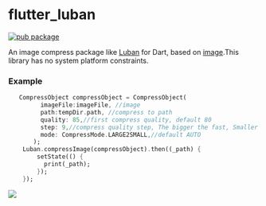 # flutter_luban
[![pub package](https://img.shields.io/pub/v/flutter_luban.svg)](https://pub.dartlang.org/packages/flutter_luban)

An image compress package like [Luban](https://github.com/Curzibn/Luban) for Dart, based on [image](https://github.com/brendan-duncan/image).This library has no system platform constraints.

### Example
```dart
   CompressObject compressObject = CompressObject(
         imageFile:imageFile, //image
         path:tempDir.path, //compress to path
         quality: 85,//first compress quality, default 80
         step: 9,//compress quality step, The bigger the fast, Smaller is more accurate, default 6
         mode: CompressMode.LARGE2SMALL,//default AUTO
       );
    Luban.compressImage(compressObject).then((_path) {
        setState(() {
          print(_path);
        });
    });
```
![](https://github.com/crazecoder/flutter_luban/blob/62bae66c5d067db82117038c6bb8bac2d54e14f9/screenshot/test.png?raw=true)
